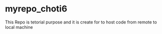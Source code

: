 # myrepo_choti6
This Repo is tetorial purpose and it is create for to host code from remote to local machine 
